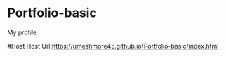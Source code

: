 # Portfolio-basic
My profile





#Host
Host Url:https://umeshmore45.github.io/Portfolio-basic/index.html
